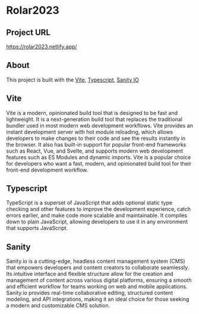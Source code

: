 # Rolar2023

## Project URL
https://rolar2023.netlify.app/

## About
This project is built with the [Vite](https://vitejs.dev/), [Typescript](https://www.typescriptlang.org/), [Sanity IO](https://www.sanity.io/)

## Vite
Vite is a modern, opinionated build tool that is designed to be fast and lightweight. It is a next-generation build tool that replaces the traditional bundler used in most modern web development workflows. Vite provides an instant development server with hot module reloading, which allows developers to make changes to their code and see the results instantly in the browser. It also has built-in support for popular front-end frameworks such as React, Vue, and Svelte, and supports modern web development features such as ES Modules and dynamic imports. Vite is a popular choice for developers who want a fast, modern, and opinionated build tool for their front-end development workflow.

## Typescript
TypeScript is a superset of JavaScript that adds optional static type checking and other features to improve the development experience, catch errors earlier, and make code more scalable and maintainable. It compiles down to plain JavaScript, allowing developers to use it in any environment that supports JavaScript.

## Sanity
Sanity.io is a cutting-edge, headless content management system (CMS) that empowers developers and content creators to collaborate seamlessly. Its intuitive interface and flexible structure allow for the creation and management of content across various digital platforms, ensuring a smooth and efficient workflow for teams working on web and mobile applications. Sanity.io provides real-time collaborative editing, structured content modeling, and API integrations, making it an ideal choice for those seeking a modern and customizable CMS solution.
